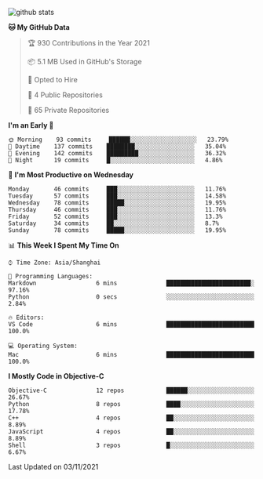 
![github stats](https://github-readme-stats.vercel.app/api?username=ChesterYue&show_icons=true&count_private=true)

<!-- ![wakatime](https://github-readme-stats.vercel.app/api/wakatime?username=ChesterYue&layout=compact) -->

<!-- ![wakatime](https://github-readme-stats.vercel.app/api/top-langs/?username=ChesterYue&layout=compact) -->

<!--START_SECTION:waka-->
**🐱 My GitHub Data** 

> 🏆 930 Contributions in the Year 2021
 > 
> 📦 5.1 MB Used in GitHub's Storage 
 > 
> 💼 Opted to Hire
 > 
> 📜 4 Public Repositories 
 > 
> 🔑 65 Private Repositories  
 > 
**I'm an Early 🐤** 

```text
🌞 Morning    93 commits     ██████░░░░░░░░░░░░░░░░░░░   23.79% 
🌆 Daytime    137 commits    ████████░░░░░░░░░░░░░░░░░   35.04% 
🌃 Evening    142 commits    █████████░░░░░░░░░░░░░░░░   36.32% 
🌙 Night      19 commits     █░░░░░░░░░░░░░░░░░░░░░░░░   4.86%

```
📅 **I'm Most Productive on Wednesday** 

```text
Monday       46 commits     ███░░░░░░░░░░░░░░░░░░░░░░   11.76% 
Tuesday      57 commits     ███░░░░░░░░░░░░░░░░░░░░░░   14.58% 
Wednesday    78 commits     █████░░░░░░░░░░░░░░░░░░░░   19.95% 
Thursday     46 commits     ███░░░░░░░░░░░░░░░░░░░░░░   11.76% 
Friday       52 commits     ███░░░░░░░░░░░░░░░░░░░░░░   13.3% 
Saturday     34 commits     ██░░░░░░░░░░░░░░░░░░░░░░░   8.7% 
Sunday       78 commits     █████░░░░░░░░░░░░░░░░░░░░   19.95%

```


📊 **This Week I Spent My Time On** 

```text
⌚︎ Time Zone: Asia/Shanghai

💬 Programming Languages: 
Markdown                 6 mins              ████████████████████████░   97.16% 
Python                   0 secs              ░░░░░░░░░░░░░░░░░░░░░░░░░   2.84%

🔥 Editors: 
VS Code                  6 mins              █████████████████████████   100.0%

💻 Operating System: 
Mac                      6 mins              █████████████████████████   100.0%

```

**I Mostly Code in Objective-C** 

```text
Objective-C              12 repos            ██████░░░░░░░░░░░░░░░░░░░   26.67% 
Python                   8 repos             ████░░░░░░░░░░░░░░░░░░░░░   17.78% 
C++                      4 repos             ██░░░░░░░░░░░░░░░░░░░░░░░   8.89% 
JavaScript               4 repos             ██░░░░░░░░░░░░░░░░░░░░░░░   8.89% 
Shell                    3 repos             █░░░░░░░░░░░░░░░░░░░░░░░░   6.67%

```



 Last Updated on 03/11/2021
<!--END_SECTION:waka-->